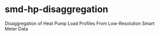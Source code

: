 # smd-hp-disaggregation
Disaggregation of Heat Pump Load Profiles From Low-Resolution Smart Meter Data
